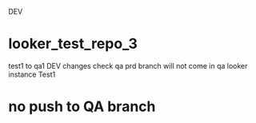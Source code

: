 DEV
# looker_test_repo_3
test1 to qa1
DEV changes check qa prd branch will not come in qa looker instance
Test1
# no push to QA branch
